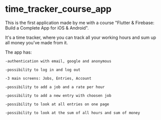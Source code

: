 # time_tracker_course_app

This is the first application made by me with a course "Flutter & Firebase: Build a Complete App for iOS & Android". 

It's a time tracker, where you can track all your working hours and sum up all money you've made from it.

The app has:

    -authentication with email, google and anonymous 
    
    -possibility to log in and log out
    
    -3 main screens: Jobs, Entries, Account
    
    -possibility to add a job and a rate per hour
    
    -possibility to add a new entry with choosen job
    
    -possibility to look at all entries on one page
    
    -possibility to look at the sum of all hours and sum of money









